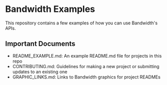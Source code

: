# Bandwidth Examples

This repository contains a few examples of how you can use Bandwidth's APIs.

## Important Documents
* README_EXAMPLE.md: An example README.md file for projects in this repo
* CONTRIBUTING.md: Guidelines for making a new project or submitting updates to an existing one
* GRAPHIC_LINKS.md: Links to Bandwidth graphics for project READMEs
